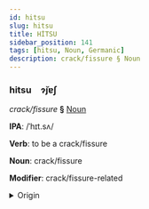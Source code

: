 ```yaml
---
id: hitsu
slug: hitsu
title: HİTSU
sidebar_position: 141
tags: [hitsu, Noun, Germanic]
description: crack/fissure § Noun
---
```


### hitsu&emsp;<span kind="abugida">ɂ̆ȷɐʃ</span>

*crack/fissure* **§** [Noun](../../tags/Noun)

**IPA**: /ˈhɪt.sʌ/

**Verb**: to be a crack/fissure

**Noun**: crack/fissure

**Modifier**: crack/fissure-related

<details>
    <summary>Origin</summary>
    German Ritze /ˈʁɪt͡sə/<br/>
    <em>Germanic Language Family</em>
</details>